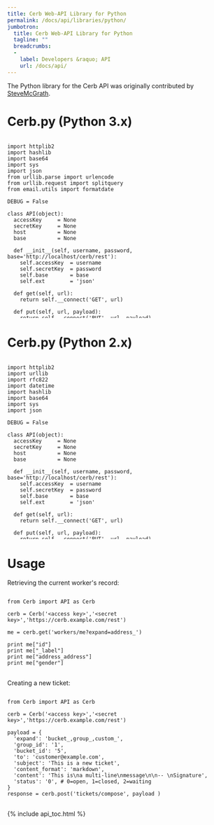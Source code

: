 ```yaml
---
title: Cerb Web-API Library for Python
permalink: /docs/api/libraries/python/
jumbotron:
  title: Cerb Web-API Library for Python
  tagline: ""
  breadcrumbs:
  -
    label: Developers &raquo; API
    url: /docs/api/
---
```


The Python library for the Cerb API was originally contributed by [SteveMcGrath](https://github.com/SteveMcGrath).

# Cerb.py (Python 3.x)

<pre style="max-height:29.5em;">
<code class="language-python">
import httplib2
import hashlib
import base64
import sys
import json
from urllib.parse import urlencode
from urllib.request import splitquery
from email.utils import formatdate

DEBUG = False

class API(object):
  accessKey     = None
  secretKey     = None
  host          = None
  base          = None

  def __init__(self, username, password, base='http://localhost/cerb/rest'):
    self.accessKey  = username
    self.secretKey  = password
    self.base       = base
    self.ext        = 'json'

  def get(self, url):
    return self.__connect('GET', url)

  def put(self, url, payload):
    return self.__connect('PUT', url, payload)

  def post(self, url, payload):
    return self.__connect('POST', url, payload)

  def delete(self, url):
    return self.__connect('DELETE', url)

  def __connect(self, verb, url, payload={}):
    headers   = {
        'Date': formatdate(),
        'Content-Type': 'application/x-www-form-urlencoded; charset=utf-8',
    }
    splitUrl  = splitquery(url)
    path      = splitUrl[0]
    if splitUrl[1] is not None:
      query   = splitUrl[1]
      fullUrl = '%s/%s.%s?%s' % (self.base, path, self.ext, query)
    else:
      query   = ''
      fullUrl = '%s/%s.%s' % (self.base, path, self.ext)
    verb      = verb.upper()
    http      = httplib2.Http()

    # Building the Authentication
    md5       = hashlib.md5()
    md5.update(self.secretKey.encode('utf-8'))
    secret    = md5.hexdigest()
    fpath     = splitquery('/' + '/'.join(fullUrl.split('/')[3:]))[0]
    payload   = urlencode(payload)
    signMe    = '%s\n%s\n%s\n%s\n%s\n%s\n' % (verb,
                                              headers['Date'],
                                              fpath,
                                              query,
                                              payload,
                                              secret
                                             )
    md5      = hashlib.md5()
    md5.update(signMe.encode('utf-8'))
    headers['Cerb-Auth']  = '%s:%s' % (self.accessKey, md5.hexdigest())

    # Now we perform the request
    if verb == 'PUT' or verb == 'POST':
      headers['Content-Length'] = str(len(str(payload)))
      response, data = http.request(fullUrl,
                                    verb,
                                    headers=headers,
                                    body=payload)
    else:
      response, data = http.request(fullUrl,
                                    verb,
                                    headers=headers)

    if DEBUG:
      print('--- REQUEST ---')
      print(verb, fullUrl)
      print('HEADERS:')
      for header in headers:
        print('%20s : %s' % (header, headers[header]))
      print('PAYLOAD:\n%s' % payload)
      print('\n--- RESPONSE ---')
      print('HEADERS:')
      for header in response:
        print('%20s : %s' % (header, response[header]))
      print('PAYLOAD:')
      print(data)
    return json.loads(data)
</code>
</pre>

# Cerb.py (Python 2.x)

<pre style="max-height:29.5em;">
<code class="language-python">
import httplib2
import urllib
import rfc822
import datetime
import hashlib
import base64
import sys
import json

DEBUG = False

class API(object):
  accessKey     = None
  secretKey     = None
  host          = None
  base          = None
  
  def __init__(self, username, password, base='http://localhost/cerb/rest'):
    self.accessKey  = username
    self.secretKey  = password
    self.base       = base
    self.ext        = 'json'
    
  def get(self, url):
    return self.__connect('GET', url)
  
  def put(self, url, payload):
    return self.__connect('PUT', url, payload)
  
  def post(self, url, payload):
    return self.__connect('POST', url, payload)
  
  def delete(self, url):
    return self.__connect('DELETE', url)
  
  def __getRFC822Date(self):
    return rfc822.formatdate(
            rfc822.mktime_tz(
              rfc822.parsedate_tz(
                datetime.datetime.now().strftime('%a, %d %b %Y %H:%M:%S'))))
  
  def __connect(self, verb, url, payload={}):
    headers   = {
        'Date': self.__getRFC822Date(),
        'Content-Type': 'application/x-www-form-urlencoded; charset=utf-8',
    }
    splitUrl  = urllib.splitquery(url)
    path      = splitUrl[0]
    if splitUrl[1] is not None:
      query   = splitUrl[1]
      fullUrl = '%s/%s.%s?%s' % (self.base, path, self.ext, query)
    else:
      query   = ''
      fullUrl = '%s/%s.%s' % (self.base, path, self.ext)
    verb      = verb.upper()
    http      = httplib2.Http()

    # Building the Authentication
    md5       = hashlib.md5()
    md5.update(self.secretKey)
    secret    = md5.hexdigest()
    fpath     = urllib.splitquery('/' + '/'.join(fullUrl.split('/')[3:]))[0]
    payload   = urllib.urlencode(payload)
    signMe    = '%s\n%s\n%s\n%s\n%s\n%s\n' % (verb,
                                              headers['Date'],
                                              fpath,
                                              query,
                                              payload,
                                              secret
                                             )
    md5      = hashlib.md5()
    md5.update(signMe)
    headers['Cerb-Auth']  = '%s:%s' % (self.accessKey, md5.hexdigest())
    
    # Now we perform the request
    if verb == 'PUT' or verb == 'POST':
      headers['Content-Length'] = str(len(str(payload)))
      response, data = http.request(fullUrl, 
                                    verb, 
                                    headers=headers,
                                    body=payload)    
    else:
      response, data = http.request(fullUrl, 
                                    verb, 
                                    headers=headers)
    
    if DEBUG:
      print '--- REQUEST ---'
      print verb, fullUrl
      print 'HEADERS:'
      for header in headers:
        print '%20s : %s' % (header, headers[header])
      print 'PAYLOAD:\n%s' % payload
      print '\n--- RESPONSE ---'
      print 'HEADERS:'
      for header in response:
        print '%20s : %s' % (header, response[header])
      print 'PAYLOAD:'
      print data
    return json.loads(data)
</code>
</pre>

Usage
=====

Retrieving the current worker's record:

<pre>
<code class="language-python">
from Cerb import API as Cerb

cerb = Cerb('&lt;access key&gt;','&lt;secret key&gt;','https://cerb.example.com/rest')

me = cerb.get('workers/me?expand=address_')

print me["id"]
print me["_label"]
print me["address_address"]
print me["gender"]
</code>
</pre>

Creating a new ticket:

<pre>
<code class="language-python">
from Cerb import API as Cerb

cerb = Cerb('&lt;access key&gt;','&lt;secret key&gt;','https://cerb.example.com/rest')

payload = {
  'expand': 'bucket_,group_,custom_',
  'group_id': '1',
  'bucket_id': '5',
  'to': 'customer@example.com',
  'subject': 'This is a new ticket',
  'content_format': 'markdown',
  'content': 'This is\na multi-line\nmessage\n\n-- \nSignature',
  'status': '0', # 0=open, 1=closed, 2=waiting
}
response = cerb.post('tickets/compose', payload )
</code>
</pre>

{% include api_toc.html %}
